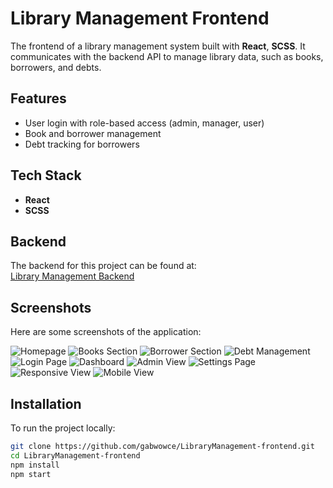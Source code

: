 # Library Management Frontend

The frontend of a library management system built with **React**, **SCSS**. It communicates with the backend API to manage library data, such as books, borrowers, and debts.

## Features
- User login with role-based access (admin, manager, user)
- Book and borrower management
- Debt tracking for borrowers

## Tech Stack
- **React**
- **SCSS**

## Backend

The backend for this project can be found at:  
[Library Management Backend](https://github.com/gabwowce/LibraryManagement-backend)


## Screenshots

Here are some screenshots of the application:

![Homepage](https://github.com/user-attachments/assets/a0f4f52c-e986-4dac-9f88-1a2ac34f050e)
![Books Section](https://github.com/user-attachments/assets/8250af8d-ba1a-4de9-b737-2d47a87a1af9)
![Borrower Section](https://github.com/user-attachments/assets/a1dd0130-4bda-4767-9fb4-60ac4dee944f)
![Debt Management](https://github.com/user-attachments/assets/b9a4aca3-2ad5-4d07-908a-f7b412e2f81d)
![Login Page](https://github.com/user-attachments/assets/8acdc4ed-fa1c-40b6-90d7-1ab96d4ccf6b)
![Dashboard](https://github.com/user-attachments/assets/85faad1a-9668-48f4-86b2-e5ea272753f3)
![Admin View](https://github.com/user-attachments/assets/3a5371b2-a709-48f0-9c6c-7d427e9d3e2d)
![Settings Page](https://github.com/user-attachments/assets/2d0a5540-decc-4963-8b63-f23efd7f38d4)
![Responsive View](https://github.com/user-attachments/assets/8d5d4766-cb9d-4962-b3b5-c9e957c103c5)
![Mobile View](https://github.com/user-attachments/assets/8a63a938-830f-438a-a5d8-de84602e7ec0)

## Installation

To run the project locally:

```bash
git clone https://github.com/gabwowce/LibraryManagement-frontend.git
cd LibraryManagement-frontend
npm install
npm start


